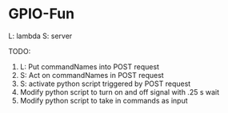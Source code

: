 # GPIO-Fun
L: lambda
S: server

TODO: 
1. L: Put commandNames into POST request
2. S: Act on commandNames in POST request
3. S: activate python script triggered by POST request
4. Modify python script to turn on and off signal with .25 s wait
5. Modify python script to take in commands as input